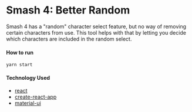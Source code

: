 Smash 4: Better Random
===

Smash 4 has a "random" character select feature, but no way of removing 
certain characters from use. This tool helps with that by letting you 
decide which characters are included in the random select.

#### How to run
```
yarn start
```

#### Technology Used
* [react](https://github.com/facebook/react)
* [create-react-app](https://github.com/facebookincubator/create-react-app)
* [material-ui](https://github.com/callemall/material-ui)
